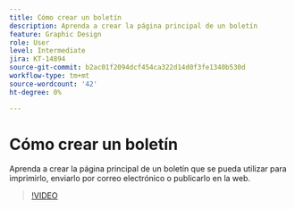 ```yaml
---
title: Cómo crear un boletín
description: Aprenda a crear la página principal de un boletín
feature: Graphic Design
role: User
level: Intermediate
jira: KT-14894
source-git-commit: b2ac01f2094dcf454ca322d14d0f3fe1340b530d
workflow-type: tm+mt
source-wordcount: '42'
ht-degree: 0%

---
```


# Cómo crear un boletín

Aprenda a crear la página principal de un boletín que se pueda utilizar para imprimirlo, enviarlo por correo electrónico o publicarlo en la web.

>[!VIDEO](https://video.tv.adobe.com/v/3427120?quality=12&learn=on&hidetitle=true)

